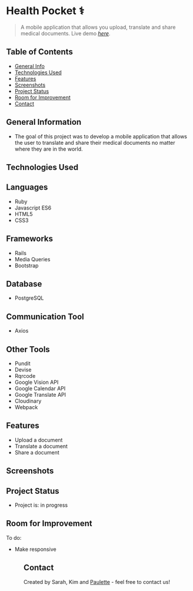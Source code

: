 # Health Pocket ⚕️
> A mobile application that allows you upload, translate and share medical documents.
> Live demo [_here_](https://health-pocket.herokuapp.com/ ).

## Table of Contents
* [General Info](#general-information)
* [Technologies Used](#technologies-used)
* [Features](#features)
* [Screenshots](#screenshots)
* [Project Status](#project-status)
* [Room for Improvement](#room-for-improvement)
* [Contact](#contact)


## General Information
<ul><li>The goal of this project was to develop a mobile application that allows the user to translate and  share their medical documents no matter where they are in the world. </li></ul>


## Technologies Used

## Languages
<ul>
  <li>Ruby</li>
  <li>Javascript ES6</li>
  <li>HTML5</li>
  <li>CSS3</li></ul>
  
  ## Frameworks
<ul>
<li>Rails</li>
<li>Media Queries</li>
  <li>Bootstrap</li>
  </ul>
  
  
## Database
<ul><li>PostgreSQL</li></ul>

## Communication Tool
  <ul><li>Axios</li></ul>


## Other Tools
<ul>
<li>Pundit</li>
<li>Devise</li>
<li>Rqrcode</li>
<li>Google Vision API</li>
<li>Google Calendar API</li>
<li>Google Translate API</li>
<li>Cloudinary</li>
<li>Webpack</li></ul>


## Features
<ul>
  <li>Upload a document</li>
  <li> Translate a document</li>
  <li> Share a document</li></ul>



## Screenshots







## Project Status
<ul>
<li>Project is: in progress</li></ul>


## Room for Improvement

To do:
<ul>
  <li>Make responsive</li><ul>


## Contact
Created by Sarah, Kim and [Paulette](https://paulette-zaldivar-flores.netlify.app/) - feel free to contact us!
